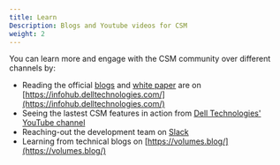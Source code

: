 ```yaml
---
title: Learn
Description: Blogs and Youtube videos for CSM
weight: 2
---
```

You can learn more and engage with the CSM community over different channels by:
* Reading the official [blogs](https://infohub.delltechnologies.com/t/blogs-99/) and [white paper](https://infohub.delltechnologies.com/t/persistent-storage-for-containerized-applications-on-kubernetes-with-powermax-san-storage-13/) are on [https://infohub.delltechnologies.com/](https://infohub.delltechnologies.com/)
* Seeing the lastest CSM features in action from [Dell Technologies' YouTube channel](https://www.youtube.com/watch?v=OBlb25Kw20Q&list=PL2nlzNk2-VMHsKVguetbetbmxd4eMfc_X)
* Reaching-out the development team on [Slack](https://dell-iac.slack.com/)
* Learning from technical blogs on [https://volumes.blog/](https://volumes.blog/)